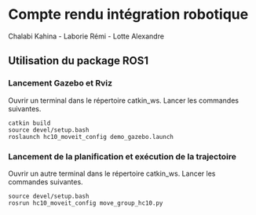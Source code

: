 # Compte rendu intégration robotique
Chalabi Kahina - Laborie Rémi - Lotte Alexandre

## Utilisation du package ROS1

### Lancement Gazebo et Rviz
Ouvrir un terminal dans le répertoire catkin_ws. Lancer les commandes suivantes.

```
catkin build
source devel/setup.bash
roslaunch hc10_moveit_config demo_gazebo.launch
```

### Lancement de la planification et exécution de la trajectoire
Ouvrir un autre terminal dans le répertoire catkin_ws. Lancer les commandes suivantes.

```
source devel/setup.bash
rosrun hc10_moveit_config move_group_hc10.py
```
